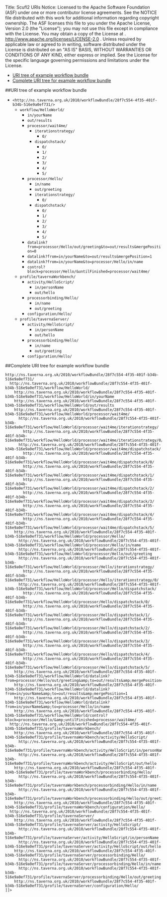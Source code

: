 Title:     Scufl2 URIs
Notice:    Licensed to the Apache Software Foundation (ASF) under one
           or more contributor license agreements.  See the NOTICE file
           distributed with this work for additional information
           regarding copyright ownership.  The ASF licenses this file
           to you under the Apache License, Version 2.0 (the
           "License"); you may not use this file except in compliance
           with the License.  You may obtain a copy of the License at
           .
             http://www.apache.org/licenses/LICENSE-2.0
           .
           Unless required by applicable law or agreed to in writing,
           software distributed under the License is distributed on an
           "AS IS" BASIS, WITHOUT WARRANTIES OR CONDITIONS OF ANY
           KIND, either express or implied.  See the License for the
           specific language governing permissions and limitations
           under the License.

 - [URI tree of example workflow bundle](#Scufl2URIs-URItreeofexampleworkflowbundle)
 - [Complete URI tree for example workflow bundle](#Scufl2URIs-CompleteURItreeforexampleworkflowbundle)

<a name="Scufl2URIs-URItreeofexampleworkflowbundle"></a>
##URI tree of example workflow bundle

<ul> <!--markdown can not nest deep enought-->
	<li><code>&lt;http://ns.taverna.org.uk/2010/workflowBundle/28f7c554-4f35-401f-b34b-516e9a0ef731/&gt;</code>
	<ul>
		<li><code>workflow/HelloWorld/</code>
		<ul>
			<li><code>in/yourName</code></li>
			<li><code>out/results</code></li>
			<li><code>processor/wait4me/</code>
			<ul>
				<li><code>iterationstrategy/</code>
				<ul>
					<li><code>0/</code></li>
				</ul>
				</li>
				<li><code>dispatchstack/</code>
				<ul>
					<li><code>0/</code></li>
					<li><code>1/</code></li>
					<li><code>2/</code></li>
					<li><code>3/</code></li>
					<li><code>4/</code></li>
					<li><code>5/</code></li>
				</ul>
				</li>
			</ul>
			</li>
			<li><code>processor/Hello/</code>
			<ul>
				<li><code>in/name</code></li>
				<li><code>out/greeting</code></li>
				<li><code>iterationstrategy/</code>
				<ul>
					<li><code>0/</code></li>
				</ul>
				</li>
				<li><code>dispatchstack/</code>
				<ul>
					<li><code>0/</code></li>
					<li><code>1/</code></li>
					<li><code>2/</code></li>
					<li><code>3/</code></li>
					<li><code>4/</code></li>
					<li><code>5/</code></li>
				</ul>
				</li>
			</ul>
			</li>
			<li><code>datalink?from=processor/Hello/out/greeting&amp;to=out/results&amp;mergePosition=0</code></li>
			<li><code>datalink?from=in/yourName&amp;to=out/results&amp;mergePosition=1</code></li>
			<li><code>datalink?from=in/yourName&amp;to=processor/Hello/in/name</code></li>
			<li><code>control?block=processor/Hello/&amp;untilFinished=processor/wait4me/</code></li>
		</ul>
		</li>
		<li><code>profile/tavernaWorkbench/</code>
		<ul>
			<li><code>activity/HelloScript/</code>
			<ul>
				<li><code>in/personName</code></li>
				<li><code>out/hello</code></li>
			</ul>
			</li>
			<li><code>processorbinding/Hello/</code>
			<ul>
				<li><code>in/name</code></li>
				<li><code>out/greeting</code></li>
			</ul>
			</li>
			<li><code>configuration/Hello/</code></li>
		</ul>
		</li>
		<li><code>profile/tavernaServer/</code>
		<ul>
			<li><code>activity/HelloScript/</code>
			<ul>
				<li><code>in/personName</code></li>
				<li><code>out/hello</code></li>
			</ul>
			</li>
			<li><code>processorbinding/Hello/</code>
			<ul>
				<li><code>in/name</code></li>
				<li><code>out/greeting</code></li>
			</ul>
			</li>
			<li><code>configuration/Hello/</code></li>
		</ul>
		</li>
	</ul>
	</li>
</ul>


<a name="Scufl2URIs-CompleteURItreeforexampleworkflowbundle"></a>
##Complete URI tree for example workflow bundle

    http://ns.taverna.org.uk/2010/workflowBundle/28f7c554-4f35-401f-b34b-516e9a0ef731/
      http://ns.taverna.org.uk/2010/workflowBundle/28f7c554-4f35-401f-b34b-516e9a0ef731/workflow/HelloWorld/
        http://ns.taverna.org.uk/2010/workflowBundle/28f7c554-4f35-401f-b34b-516e9a0ef731/workflow/HelloWorld/in/yourName
        http://ns.taverna.org.uk/2010/workflowBundle/28f7c554-4f35-401f-b34b-516e9a0ef731/workflow/HelloWorld/out/results
        http://ns.taverna.org.uk/2010/workflowBundle/28f7c554-4f35-401f-b34b-516e9a0ef731/workflow/HelloWorld/processor/wait4me/
          http://ns.taverna.org.uk/2010/workflowBundle/28f7c554-4f35-401f-b34b-516e9a0ef731/workflow/HelloWorld/processor/wait4me/iterationstrategy/
            http://ns.taverna.org.uk/2010/workflowBundle/28f7c554-4f35-401f-b34b-516e9a0ef731/workflow/HelloWorld/processor/wait4me/iterationstrategy/0/
          http://ns.taverna.org.uk/2010/workflowBundle/28f7c554-4f35-401f-b34b-516e9a0ef731/workflow/HelloWorld/processor/wait4me/dispatchstack/
            http://ns.taverna.org.uk/2010/workflowBundle/28f7c554-4f35-401f-b34b-516e9a0ef731/workflow/HelloWorld/processor/wait4me/dispatchstack/0/
            http://ns.taverna.org.uk/2010/workflowBundle/28f7c554-4f35-401f-b34b-516e9a0ef731/workflow/HelloWorld/processor/wait4me/dispatchstack/1/
            http://ns.taverna.org.uk/2010/workflowBundle/28f7c554-4f35-401f-b34b-516e9a0ef731/workflow/HelloWorld/processor/wait4me/dispatchstack/2/
            http://ns.taverna.org.uk/2010/workflowBundle/28f7c554-4f35-401f-b34b-516e9a0ef731/workflow/HelloWorld/processor/wait4me/dispatchstack/3/
            http://ns.taverna.org.uk/2010/workflowBundle/28f7c554-4f35-401f-b34b-516e9a0ef731/workflow/HelloWorld/processor/wait4me/dispatchstack/4/
            http://ns.taverna.org.uk/2010/workflowBundle/28f7c554-4f35-401f-b34b-516e9a0ef731/workflow/HelloWorld/processor/wait4me/dispatchstack/5/
        http://ns.taverna.org.uk/2010/workflowBundle/28f7c554-4f35-401f-b34b-516e9a0ef731/workflow/HelloWorld/processor/Hello/
          http://ns.taverna.org.uk/2010/workflowBundle/28f7c554-4f35-401f-b34b-516e9a0ef731/workflow/HelloWorld/processor/Hello/in/name
          http://ns.taverna.org.uk/2010/workflowBundle/28f7c554-4f35-401f-b34b-516e9a0ef731/workflow/HelloWorld/processor/Hello/out/greeting
          http://ns.taverna.org.uk/2010/workflowBundle/28f7c554-4f35-401f-b34b-516e9a0ef731/workflow/HelloWorld/processor/Hello/iterationstrategy/
            http://ns.taverna.org.uk/2010/workflowBundle/28f7c554-4f35-401f-b34b-516e9a0ef731/workflow/HelloWorld/processor/Hello/iterationstrategy/0/
          http://ns.taverna.org.uk/2010/workflowBundle/28f7c554-4f35-401f-b34b-516e9a0ef731/workflow/HelloWorld/processor/Hello/dispatchstack/
            http://ns.taverna.org.uk/2010/workflowBundle/28f7c554-4f35-401f-b34b-516e9a0ef731/workflow/HelloWorld/processor/Hello/dispatchstack/0/
            http://ns.taverna.org.uk/2010/workflowBundle/28f7c554-4f35-401f-b34b-516e9a0ef731/workflow/HelloWorld/processor/Hello/dispatchstack/1/
            http://ns.taverna.org.uk/2010/workflowBundle/28f7c554-4f35-401f-b34b-516e9a0ef731/workflow/HelloWorld/processor/Hello/dispatchstack/2/
            http://ns.taverna.org.uk/2010/workflowBundle/28f7c554-4f35-401f-b34b-516e9a0ef731/workflow/HelloWorld/processor/Hello/dispatchstack/3/
            http://ns.taverna.org.uk/2010/workflowBundle/28f7c554-4f35-401f-b34b-516e9a0ef731/workflow/HelloWorld/processor/Hello/dispatchstack/4/
            http://ns.taverna.org.uk/2010/workflowBundle/28f7c554-4f35-401f-b34b-516e9a0ef731/workflow/HelloWorld/processor/Hello/dispatchstack/5/
        http://ns.taverna.org.uk/2010/workflowBundle/28f7c554-4f35-401f-b34b-516e9a0ef731/workflow/HelloWorld/datalink?from=processor/Hello/out/greeting&amp;to=out/results&amp;mergePosition=0
        http://ns.taverna.org.uk/2010/workflowBundle/28f7c554-4f35-401f-b34b-516e9a0ef731/workflow/HelloWorld/datalink?from=in/yourName&amp;to=out/results&amp;mergePosition=1
        http://ns.taverna.org.uk/2010/workflowBundle/28f7c554-4f35-401f-b34b-516e9a0ef731/workflow/HelloWorld/datalink?from=in/yourName&amp;to=processor/Hello/in/name
        http://ns.taverna.org.uk/2010/workflowBundle/28f7c554-4f35-401f-b34b-516e9a0ef731/workflow/HelloWorld/control?block=processor/Hello/&amp;untilFinished=processor/wait4me/
      http://ns.taverna.org.uk/2010/workflowBundle/28f7c554-4f35-401f-b34b-516e9a0ef731/profile/tavernaWorkbench/
        http://ns.taverna.org.uk/2010/workflowBundle/28f7c554-4f35-401f-b34b-516e9a0ef731/profile/tavernaWorkbench/activity/HelloScript/
          http://ns.taverna.org.uk/2010/workflowBundle/28f7c554-4f35-401f-b34b-516e9a0ef731/profile/tavernaWorkbench/activity/HelloScript/in/personName
          http://ns.taverna.org.uk/2010/workflowBundle/28f7c554-4f35-401f-b34b-516e9a0ef731/profile/tavernaWorkbench/activity/HelloScript/out/hello
        http://ns.taverna.org.uk/2010/workflowBundle/28f7c554-4f35-401f-b34b-516e9a0ef731/profile/tavernaWorkbench/processorbinding/Hello/
          http://ns.taverna.org.uk/2010/workflowBundle/28f7c554-4f35-401f-b34b-516e9a0ef731/profile/tavernaWorkbench/processorbinding/Hello/in/name
          http://ns.taverna.org.uk/2010/workflowBundle/28f7c554-4f35-401f-b34b-516e9a0ef731/profile/tavernaWorkbench/processorbinding/Hello/out/greeting
        http://ns.taverna.org.uk/2010/workflowBundle/28f7c554-4f35-401f-b34b-516e9a0ef731/profile/tavernaWorkbench/configuration/Hello/
      http://ns.taverna.org.uk/2010/workflowBundle/28f7c554-4f35-401f-b34b-516e9a0ef731/profile/tavernaServer/
        http://ns.taverna.org.uk/2010/workflowBundle/28f7c554-4f35-401f-b34b-516e9a0ef731/profile/tavernaServer/activity/HelloScript/
          http://ns.taverna.org.uk/2010/workflowBundle/28f7c554-4f35-401f-b34b-516e9a0ef731/profile/tavernaServer/activity/HelloScript/in/personName
          http://ns.taverna.org.uk/2010/workflowBundle/28f7c554-4f35-401f-b34b-516e9a0ef731/profile/tavernaServer/activity/HelloScript/out/hello
        http://ns.taverna.org.uk/2010/workflowBundle/28f7c554-4f35-401f-b34b-516e9a0ef731/profile/tavernaServer/processorbinding/Hello/
          http://ns.taverna.org.uk/2010/workflowBundle/28f7c554-4f35-401f-b34b-516e9a0ef731/profile/tavernaServer/processorbinding/Hello/in/name
          http://ns.taverna.org.uk/2010/workflowBundle/28f7c554-4f35-401f-b34b-516e9a0ef731/profile/tavernaServer/processorbinding/Hello/out/greeting
        http://ns.taverna.org.uk/2010/workflowBundle/28f7c554-4f35-401f-b34b-516e9a0ef731/profile/tavernaServer/configuration/Hello/
    ]]>